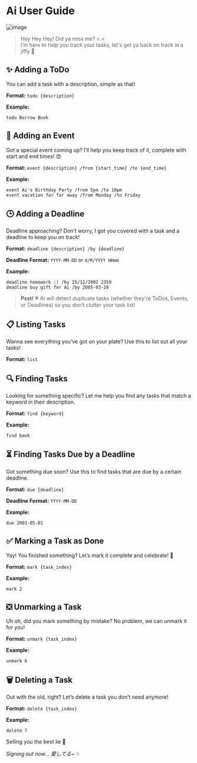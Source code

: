 # Ai User Guide

![image](https://github.com/user-attachments/assets/f2eda107-3c6b-4edc-9b17-b504bb5a2b01)


> Hey Hey Hey! Did ya miss me? >.<  
> I’m here to help you track your tasks, let's get ya back on track in a jiffy 💖



## ✨ Adding a ToDo

You can add a task with a description, simple as that!

**Format:** `todo {description}`

**Example:**
```
todo Borrow Book
```



## 🎉 Adding an Event

Got a special event coming up? I’ll help you keep track of it, complete with start and end times! 😍

**Format:** `event {description} /from {start_time} /to {end_time}`

**Example:**
```
event Ai's Birthday Party /from 5pm /to 10pm
event vacation far far away /from Monday /to Friday
```




## 🕒 Adding a Deadline

Deadline approaching? Don’t worry, I got you covered with a task and a deadline to keep you on track!

**Format:** `deadline {description} /by {deadline}`

**Deadline Format:** `YYYY-MM-DD` or `d/M/YYYY HHmm`

**Example:**
```
deadline homework :( /by 25/12/2002 2359
deadline buy gift for Ai /by 2005-03-28
```

> **Psst!** 💗 Ai will detect duplicate tasks (whether they're ToDos, Events, or Deadlines) so you don’t clutter your task list!




## 📋 Listing Tasks

Wanna see everything you’ve got on your plate? Use this to list out all your tasks!

**Format:** `list`



## 🔍 Finding Tasks

Looking for something specific? Let me help you find any tasks that match a keyword in their description.

**Format:** `find {keyword}`

**Example:**
```
find book
```




## ⏳ Finding Tasks Due by a Deadline

Got something due soon? Use this to find tasks that are due by a certain deadline.

**Format:** `due {deadline}`

**Deadline Format:** `YYYY-MM-DD`

**Example:**
```
due 2001-05-01
```



## ✅ Marking a Task as Done

Yay! You finished something? Let’s mark it complete and celebrate! 🎉

**Format:** `mark {task_index}`

**Example:**
```
mark 2
```




## ❎ Unmarking a Task

Uh oh, did you mark something by mistake? No problem, we can unmark it for you!

**Format:** `unmark {task_index}`

**Example:**
```
unmark 6
```



## 🗑️ Deleting a Task

Out with the old, right? Let’s delete a task you don’t need anymore!

**Format:** `delete {task_index}`

**Example:**
```
delete 7
```



Selling you the best lie 💖  

_Signing out now... 愛してる~_ ✨
